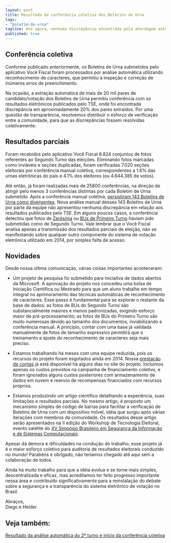 ```yaml
---
layout: post
title: Resultado da conferência coletiva dos Boletins de Urna
tags:
- "boletim-de-urna"
tagline: Até agora, nenhuma discrepância encontrada pela abordagem automática foi confirmada pela conferência manual.
published: true
---
```


## Conferência coletiva

Conforme publicado anteriormente, os Boletins de Urna submetidos pelo aplicativo Você Fiscal foram processados por análise automática utilizando reconhecimento de caracteres,
que permitiu a inspeção e correção de inúmeros erros de preenchimento.

Na ocasião, a extração automática de mais de 20 mil pares de candidato/votação dos Boletins de Urna permitiu conferência com os resultados eletrônicos publicados pelo TSE, onde foi encontrada discrepância em aproximadamente 20% dos pares extraídos. Por uma questão de transparência, resolvemos distribuir o esforço de verificação entre a comunidade, para que as discrepâncias fossem resolvidas coletivamente.

## Resultados parciais

Foram recebidos pelo aplicativo Você Fiscal 8.824 conjuntos de fotos referentes ao Segundo Turno das eleições. Eliminando fotos marcadas como inviáveis e seções duplicadas, foram verificadas 7.020 seções eleitorais por conferência manual coletiva, correspondentes a 1.6% das urnas eletrônicas do país e 4.1% dos eleitores (ou 4.644.385 de votos).

Até então, já foram realizadas mais de 25800 conferências, na direção de atingir pelo menos 3 conferências distintas por cada Boletim de Urna submetido. Após a conferência
manual coletiva, [persistiram 143 Boletins de Urna como divergentes](http://somos.vocefiscal.org/relatorios/bus-marcados-para-revisao/). Nova análise manual desses 143 Boletins de Urna por parte da equipe não apresentou nenhuma discrepância em relação aos resultados publicados pelo TSE. Em alguns poucos casos, a conferência detectou que fotos de [Zerésima](http://somos.vocefiscal.org/relatorios/bus-marcados-para-revisao/13) ou [BUs de Primeiro Turno](http://somos.vocefiscal.org/relatorios/bus-marcados-para-revisao/35) haviam sido submetidas como de Segundo Turno. Vale lembrar que o Você Fiscal analisa apenas a transmissão dos resultados parciais de eleição, não se manifestando sobre qualquer outro componente do sistema de votação eletrônica utilizado em 2014, por simples falta de acesso.

## Novidades

Desde nossa última comunicação, várias coisas importantes aconteceram:

* Um projeto de pesquisa foi submetido para iniciativa de dados abertos da Microsoft. A aprovação do projeto nos concedeu uma bolsa de Iniciação Científica ou Mestrado para que um aluno trabalhe em tempo integral no aprimoramento das técnicas automáticas de reconhecimento de caracteres. Esse passo é fundamental para se explorar o restante da base de dados: as fotos de BUs do Segundo Turno são substancialmente maiores e menos padronizadas, exigindo esforço maior de pré-processamento; as fotos de BUs do Primeiro Turno são muito numerosas devido ao tamanho dos documentos, inviabilizando a conferência manual. A princípio, contar com uma base já validada manualmente de fotos de tamanho expressivo permitirá que o treinamento e ajuste do reconhecimento de caracteres seja mais preciso.

* Estamos trabalhando há meses com uma equipe reduzida, pois os recursos do projeto foram esgotados ainda em 2014. Nossa [prestação de contas](https://docs.google.com/spreadsheets/d/1w1Hv3CuB4ziF3aTNP7zK9RVrWCqfBZAGv8IwoZYJoI4/pubhtml) já está disponível há alguns dias no site do projeto. Incluímos apenas os custos previstos na campanha de financiamento coletivo, e foram ignorados alguns custos posteriores com armazenamento de dados em nuvem e reenvio de recompensas financiados com recursos próprios.

* Estamos produzindo um artigo científico detalhando a experiência, suas limitações e resultados parciais. No mesmo artigo, é proposto um mecanismo simples de código de barras para facilitar a verificação de Boletins de Urna com um dispositivo móvel, idéia que surgiu após várias iterações com membros da comunidade. Os resultados desse artigo serão apresentados na II edição do Workshop de Tecnologia Eleitoral, evento satélite do [XV Simpósio Brasileiro em Segurança da Informação e de Sistemas Computacionais](http://sbseg2015.univali.br/). 

Apesar da demora e dificuldades na condução do trabalho, esse projeto já é o maior esforço coletivo para auditoria de resultados eleitorais conduzido no mundo! Parabéns e obrigado, não teríamos chegado até aqui sem a colaboração de todos.

Ainda há muito trabalho para que a idéia evolua e se torne mais simples, descentralizada e eficaz, mas acreditamos ter feito progresso importante nessa área e contribuído significativamente para a reinstalação do debate sobre a segurança e a transparência do sistema eletrônico de votação no Brasil.

Abraços,<br />
Diego e Helder

## Veja também:

[Resultado da análise automática do 2º turno e início da conferência coletiva](http://www.vocefiscal.org/blog/participe-da-conferencia-coletiva-dos-boletins-de-urna)
